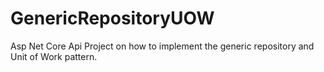 # GenericRepositoryUOW

Asp Net Core Api Project on how to implement the generic repository and Unit of Work pattern.

